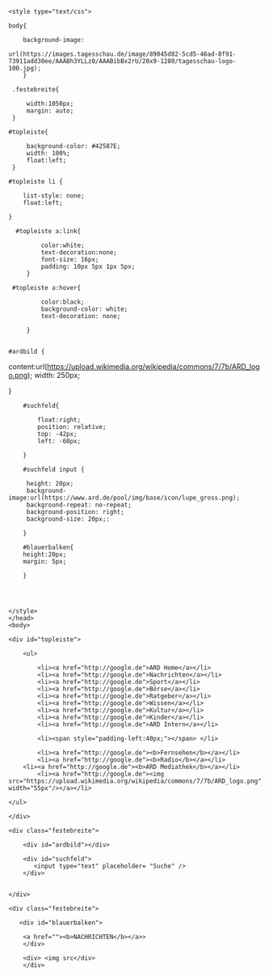
<!doctype html>
<html>
<head>
<title>ARD</title>
    
  <meta charset="UTF-8">

  
    <style type="text/css">
        
    body{ 
        
        background-image: 
        
    url(https://images.tagesschau.de/image/89045d82-5cd5-46ad-8f91-73911add30ee/AAABh3YLLz0/AAABibBx2rU/20x9-1280/tagesschau-logo-100.jpg);
        }
        
     .festebreite{
         
         width:1050px;
         margin: auto;
     }
     
    #topleiste{
    
         background-color: #42587E;
         width: 100%;
         float:left;
     }
         
    #topleiste li {
        
        list-style: none;
        float:left;  
        
    }
    
      #topleiste a:link{
             
             color:white;
             text-decoration:none;
             font-size: 16px;
             padding: 10px 5px 1px 5px;     
         }
         
     #topleiste a:hover{
             
             color:black;
             background-color: white;
             text-decoration: none;
             
         }   
        
        
    #ardbild {
            
  content:url(https://upload.wikimedia.org/wikipedia/commons/7/7b/ARD_logo.png);
  width: 250px;
              
   }
        
        #suchfeld{
            
            float:right;
            position: relative;
            top: -42px;
            left: -60px;
            
        }  
        
        #suchfeld input {
            
         height: 20px;
         background-image:url(https://www.ard.de/pool/img/base/icon/lupe_gross.png);
         background-repeat: no-repeat;
         background-position: right;
         background-size: 20px;: 
            
        }
        
        #blauerbalken{
        height:20px;
        margin: 5px;
            
        }
        
        
        
        
    </style>
    </head>
    <body>
    
    <div id="topleiste">
        
        <ul>
            
            <li><a href="http://google.de">ARD Home</a></li>
            <li><a href="http://google.de">Nachrichten</a></li>
            <li><a href="http://google.de">Sport</a></li>
            <li><a href="http://google.de">Börse</a></li>
            <li><a href="http://google.de">Ratgeber</a></li>
            <li><a href="http://google.de">Wissen</a></li>
            <li><a href="http://google.de">Kultur</a></li>
            <li><a href="http://google.de">Kinder</a></li>
            <li><a href="http://google.de">ARD Intern</a></li>
            
            <li><span style="padding-left:40px;"></span> </li>
            
            <li><a href="http://google.de"><b>Fernsehen</b></a></li>
            <li><a href="http://google.de"><b>Radio</b></a></li>
        <li><a href="http://google.de"><b>ARD Mediathek</b></a></li>
            <li><a href="http://google.de"><img  src="https://upload.wikimedia.org/wikipedia/commons/7/7b/ARD_logo.png" width="55px"/></a></li>
        
    </ul>
        
    </div>
        
    <div class="festebreite">
        
        <div id="ardbild"></div>
        
        <div id="suchfeld">
           <input type="text" placeholder= "Suche" />       
        </div>
        
        
    </div>
        
    <div class="festebreite">
        
       <div id="blauerbalken">
        
        <a href=""><b>NACHRICHTEN</b></a>>
        </div> 
        
        <div> <img src</div>
        </div>
        
    
</body>
</html>
